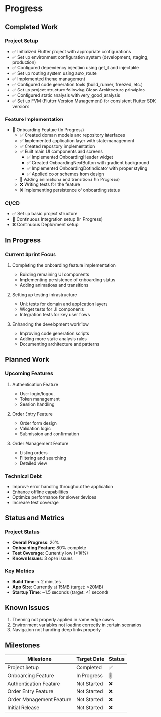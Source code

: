 # Progress

## Completed Work

### Project Setup
- ✅ Initialized Flutter project with appropriate configurations
- ✅ Set up environment configuration system (development, staging, production)
- ✅ Configured dependency injection using get_it and injectable
- ✅ Set up routing system using auto_route
- ✅ Implemented theme management
- ✅ Configured code generation tools (build_runner, freezed, etc.)
- ✅ Set up project structure following Clean Architecture principles
- ✅ Configured static analysis with very_good_analysis
- ✅ Set up FVM (Flutter Version Management) for consistent Flutter SDK versions

### Feature Implementation
- 🚧 Onboarding Feature (In Progress)
  - ✅ Created domain models and repository interfaces
  - ✅ Implemented application layer with state management
  - ✅ Created repository implementation
  - ✅ Built main UI components and screens
    - ✅ Implemented OnboardingHeader widget
    - ✅ Created OnboardingNextButton with gradient background
    - ✅ Implemented OnboardingDotIndicator with proper styling
    - ✅ Applied color schemes from design
  - 🚧 Adding animations and transitions (In Progress)
  - ❌ Writing tests for the feature
  - ❌ Implementing persistence of onboarding status

### CI/CD
- ✅ Set up basic project structure
- 🚧 Continuous Integration setup (In Progress)
- ❌ Continuous Deployment setup

## In Progress

### Current Sprint Focus
1. Completing the onboarding feature implementation
   - Building remaining UI components
   - Implementing persistence of onboarding status
   - Adding animations and transitions

2. Setting up testing infrastructure
   - Unit tests for domain and application layers
   - Widget tests for UI components
   - Integration tests for key user flows

3. Enhancing the development workflow
   - Improving code generation scripts
   - Adding more static analysis rules
   - Documenting architecture and patterns

## Planned Work

### Upcoming Features
1. Authentication Feature
   - User login/logout
   - Token management
   - Session handling

2. Order Entry Feature
   - Order form design
   - Validation logic
   - Submission and confirmation

3. Order Management Feature
   - Listing orders
   - Filtering and searching
   - Detailed view

### Technical Debt
- Improve error handling throughout the application
- Enhance offline capabilities
- Optimize performance for slower devices
- Increase test coverage

## Status and Metrics

### Project Status
- **Overall Progress**: 20%
- **Onboarding Feature**: 80% complete
- **Test Coverage**: Currently low (<10%)
- **Known Issues**: 3 open issues

### Key Metrics
- **Build Time**: < 2 minutes
- **App Size**: Currently at 15MB (target: <20MB)
- **Startup Time**: ~1.5 seconds (target: <1 second)

## Known Issues

1. Theming not properly applied in some edge cases
2. Environment variables not loading correctly in certain scenarios
3. Navigation not handling deep links properly

## Milestones

| Milestone | Target Date | Status |
|-----------|-------------|--------|
| Project Setup | Completed | ✅ |
| Onboarding Feature | In Progress | 🚧 |
| Authentication Feature | Not Started | ❌ |
| Order Entry Feature | Not Started | ❌ |
| Order Management Feature | Not Started | ❌ |
| Initial Release | Not Started | ❌ | 